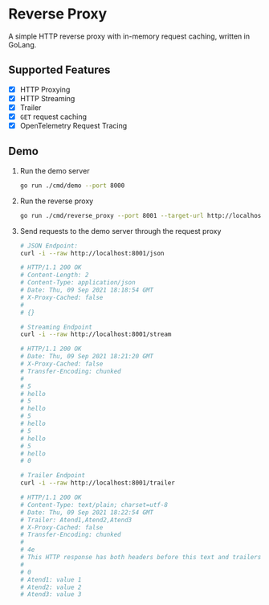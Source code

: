 # Reverse Proxy

A simple HTTP reverse proxy with in-memory request caching, written in GoLang.

## Supported Features

- [x] HTTP Proxying
- [x] HTTP Streaming
- [x] Trailer
- [x] `GET` request caching
- [x] OpenTelemetry Request Tracing 

## Demo

1) Run the demo server
    ```bash
    go run ./cmd/demo --port 8000
    ```

2) Run the reverse proxy
    ```bash
    go run ./cmd/reverse_proxy --port 8001 --target-url http://localhost:8000
    ```

3) Send requests to the demo server through the request proxy

    ```bash
    # JSON Endpoint:
    curl -i --raw http://localhost:8001/json
    
    # HTTP/1.1 200 OK
    # Content-Length: 2
    # Content-Type: application/json
    # Date: Thu, 09 Sep 2021 18:18:54 GMT
    # X-Proxy-Cached: false
    # 
    # {}
   
    # Streaming Endpoint
    curl -i --raw http://localhost:8001/stream
    
    # HTTP/1.1 200 OK
    # Date: Thu, 09 Sep 2021 18:21:20 GMT
    # X-Proxy-Cached: false
    # Transfer-Encoding: chunked
    # 
    # 5
    # hello
    # 5
    # hello
    # 5
    # hello
    # 5
    # hello
    # 5
    # hello
    # 0
   
    # Trailer Endpoint
    curl -i --raw http://localhost:8001/trailer
   
    # HTTP/1.1 200 OK
    # Content-Type: text/plain; charset=utf-8
    # Date: Thu, 09 Sep 2021 18:22:54 GMT
    # Trailer: Atend1,Atend2,Atend3
    # X-Proxy-Cached: false
    # Transfer-Encoding: chunked
    # 
    # 4e
    # This HTTP response has both headers before this text and trailers at the end.
    # 
    # 0
    # Atend1: value 1
    # Atend2: value 2
    # Atend3: value 3
    ```
